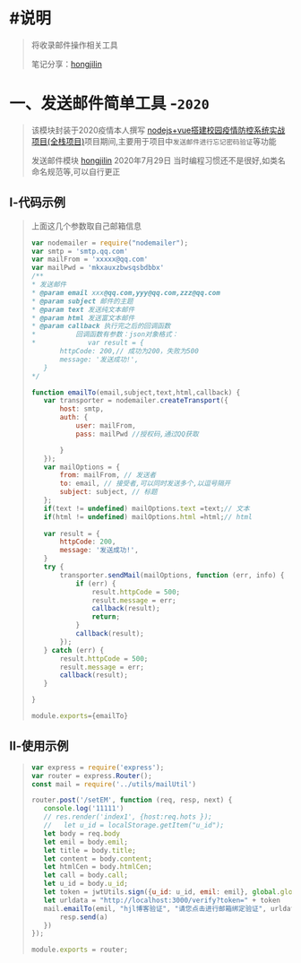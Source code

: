 # #说明

>将收录邮件操作相关工具
>
>笔记分享：[hongjilin](https://gitee.com/hongjilin)

# 一、发送邮件简单工具 -`2020`

>该模块封装于2020疫情本人撰写 [nodejs+vue搭建校园疫情防控系统实战项目(全栈项目)](https://www.bilibili.com/video/BV1Z54y1y79p?share_source=copy_web)项目期间,主要用于项目中`发送邮件进行忘记密码验证`等功能
>
>发送邮件模块 [hongjilin](https://gitee.com/hongjilin) 2020年7月29日  当时编程习惯还不是很好,如类名命名规范等,可以自行更正

## Ⅰ-代码示例

>上面这几个参数取自己邮箱信息
>
>```js
>var nodemailer = require("nodemailer");
>var smtp = 'smtp.qq.com'
>var mailFrom = 'xxxxx@qq.com'
>var mailPwd = 'mkxauxzbwsqsbdbbx'
>/**
> * 发送邮件
> * @param email xxx@qq.com,yyy@qq.com,zzz@qq.com
> * @param subject 邮件的主题
> * @param text 发送纯文本邮件
> * @param html 发送富文本邮件
> * @param callback 执行完之后的回调函数
> *          回调函数有参数：json对象格式：
> *             var result = {
>        httpCode: 200,// 成功为200，失败为500
>        message: '发送成功!',
>    }
> */
>
>function emailTo(email,subject,text,html,callback) {
>    var transporter = nodemailer.createTransport({
>        host: smtp,
>        auth: {
>            user: mailFrom,
>            pass: mailPwd //授权码,通过QQ获取
>
>        }
>    });
>    var mailOptions = {
>        from: mailFrom, // 发送者
>        to: email, // 接受者,可以同时发送多个,以逗号隔开
>        subject: subject, // 标题
>    };
>    if(text != undefined) mailOptions.text =text;// 文本
>    if(html != undefined) mailOptions.html =html;// html
>   
>    var result = {
>        httpCode: 200,
>        message: '发送成功!',
>    }
>    try {
>        transporter.sendMail(mailOptions, function (err, info) {
>            if (err) {
>                result.httpCode = 500;
>                result.message = err;
>                callback(result);
>                return;
>            }
>            callback(result);
>        });
>    } catch (err) {
>        result.httpCode = 500;
>        result.message = err;
>        callback(result);
>    }
>
>}
>
>module.exports={emailTo}
>```

## Ⅱ-使用示例

>```js
>var express = require('express');
>var router = express.Router();
>const mail = require('../utils/mailUtil')
>
>router.post('/setEM', function (req, resp, next) {
>    console.log('11111')
>    // res.render('index1', {host:req.hots });
>    //   let u_id = localStorage.getItem("u_id");
>    let body = req.body
>    let emil = body.emil;
>    let title = body.title;
>    let content = body.content;
>    let htmlCen = body.htmlCen;
>    let call = body.call;
>    let u_id = body.u_id;
>    let token = jwtUtils.sign({u_id: u_id, emil: emil}, global.globalKey, 36000)
>    let urldata = "http://localhost:3000/verify?token=" + token
>    mail.emailTo(emil, "hjl博客验证", "请您点击进行邮箱绑定验证", urldata, function (a) {
>        resp.send(a)
>    })
>});
>
>module.exports = router;
>```